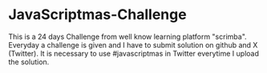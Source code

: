 # JavaScriptmas-Challenge
This is a 24 days Challenge from well know learning platform "scrimba".
Everyday a challenge is given and I have to submit solution on github and X (Twitter).
It is necessary to use #javascriptmas in Twitter everytime I upload the solution.
